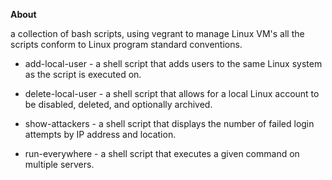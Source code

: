 **About**

a collection of bash scripts, using vegrant to manage Linux VM's
all the scripts conform to Linux program standard conventions.


* add-local-user -
a shell script that adds users to the same Linux system as the
script is executed on.

* delete-local-user -
a shell script that allows for a local Linux account to be
disabled, deleted, and optionally archived.

* show-attackers -
a shell script that displays the number of failed login attempts
by IP address and location.

* run-everywhere -
a shell script that executes a given command on multiple
servers.
